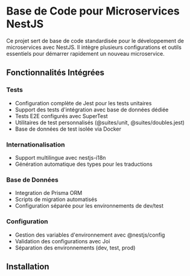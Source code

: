 # Base de Code pour Microservices NestJS

Ce projet sert de base de code standardisée pour le développement de microservices avec NestJS. Il intègre plusieurs configurations et outils essentiels pour démarrer rapidement un nouveau microservice.

## Fonctionnalités Intégrées

### Tests
- Configuration complète de Jest pour les tests unitaires
- Support des tests d'intégration avec base de données dédiée
- Tests E2E configurés avec SuperTest
- Utilitaires de test personnalisés (@suites/unit, @suites/doubles.jest)
- Base de données de test isolée via Docker

### Internationalisation
- Support multilingue avec nestjs-i18n
- Génération automatique des types pour les traductions

### Base de Données
- Integration de Prisma ORM
- Scripts de migration automatisés
- Configuration séparée pour les environnements de dev/test

### Configuration
- Gestion des variables d'environnement avec @nestjs/config
- Validation des configurations avec Joi
- Séparation des environnements (dev, test, prod)

## Installation
